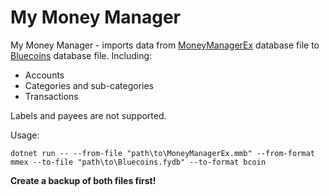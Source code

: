 # My Money Manager
My Money Manager - imports data from [MoneyManagerEx](https://www.moneymanagerex.org/) database file to [Bluecoins](https://www.bluecoinsapp.com/) database file.
Including:
- Accounts
- Categories and sub-categories
- Transactions

Labels and payees are not supported.

Usage:

`dotnet run -- --from-file "path\to\MoneyManagerEx.mmb" --from-format mmex --to-file "path\to\Bluecoins.fydb" --to-format bcoin`

__Create a backup of both files first!__
